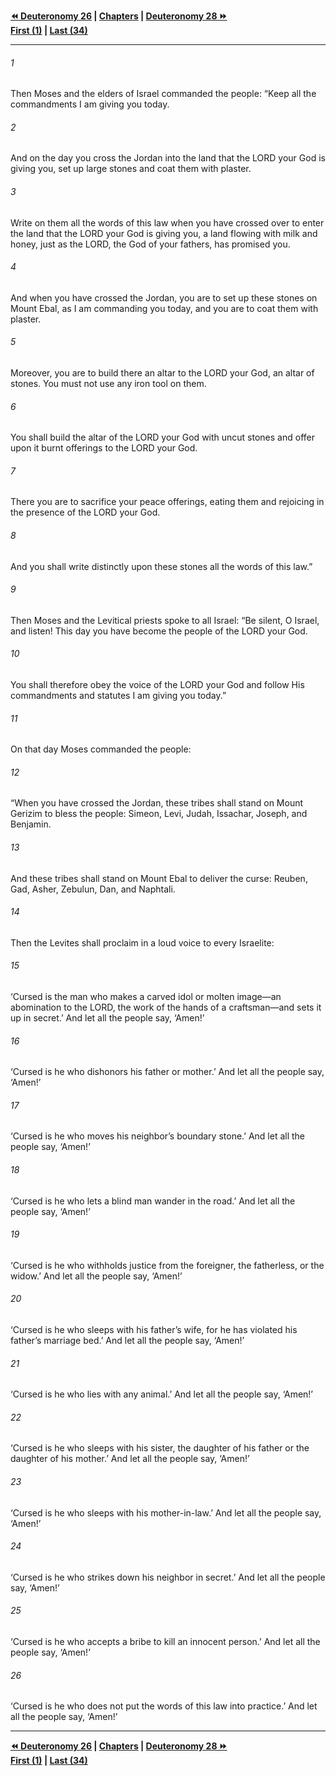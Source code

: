   
**[⏪ Deuteronomy 26](./Deuteronomy%2026.md) | [Chapters](./_index.md) | [Deuteronomy 28 ⏩](./Deuteronomy%2028.md)**  
**[First (1)](./Deuteronomy%201.md) | [Last (34)](./Deuteronomy%2034.md)**  
  
---  
  
###### 1  
Then Moses and the elders of Israel commanded the people: “Keep all the commandments I am giving you today.  
  
###### 2  
And on the day you cross the Jordan into the land that the LORD your God is giving you, set up large stones and coat them with plaster.  
  
###### 3  
Write on them all the words of this law when you have crossed over to enter the land that the LORD your God is giving you, a land flowing with milk and honey, just as the LORD, the God of your fathers, has promised you.  
  
###### 4  
And when you have crossed the Jordan, you are to set up these stones on Mount Ebal, as I am commanding you today, and you are to coat them with plaster.  
  
###### 5  
Moreover, you are to build there an altar to the LORD your God, an altar of stones. You must not use any iron tool on them.  
  
###### 6  
You shall build the altar of the LORD your God with uncut stones and offer upon it burnt offerings to the LORD your God.  
  
###### 7  
There you are to sacrifice your peace offerings, eating them and rejoicing in the presence of the LORD your God.  
  
###### 8  
And you shall write distinctly upon these stones all the words of this law.”  
  
###### 9  
Then Moses and the Levitical priests spoke to all Israel: “Be silent, O Israel, and listen! This day you have become the people of the LORD your God.  
  
###### 10  
You shall therefore obey the voice of the LORD your God and follow His commandments and statutes I am giving you today.”  
  
###### 11  
On that day Moses commanded the people:  
  
###### 12  
“When you have crossed the Jordan, these tribes shall stand on Mount Gerizim to bless the people: Simeon, Levi, Judah, Issachar, Joseph, and Benjamin.  
  
###### 13  
And these tribes shall stand on Mount Ebal to deliver the curse: Reuben, Gad, Asher, Zebulun, Dan, and Naphtali.  
  
###### 14  
Then the Levites shall proclaim in a loud voice to every Israelite:  
  
###### 15  
‘Cursed is the man who makes a carved idol or molten image—an abomination to the LORD, the work of the hands of a craftsman—and sets it up in secret.’ And let all the people say, ‘Amen!’  
  
###### 16  
‘Cursed is he who dishonors his father or mother.’ And let all the people say, ‘Amen!’  
  
###### 17  
‘Cursed is he who moves his neighbor’s boundary stone.’ And let all the people say, ‘Amen!’  
  
###### 18  
‘Cursed is he who lets a blind man wander in the road.’ And let all the people say, ‘Amen!’  
  
###### 19  
‘Cursed is he who withholds justice from the foreigner, the fatherless, or the widow.’ And let all the people say, ‘Amen!’  
  
###### 20  
‘Cursed is he who sleeps with his father’s wife, for he has violated his father’s marriage bed.’ And let all the people say, ‘Amen!’  
  
###### 21  
‘Cursed is he who lies with any animal.’ And let all the people say, ‘Amen!’  
  
###### 22  
‘Cursed is he who sleeps with his sister, the daughter of his father or the daughter of his mother.’ And let all the people say, ‘Amen!’  
  
###### 23  
‘Cursed is he who sleeps with his mother-in-law.’ And let all the people say, ‘Amen!’  
  
###### 24  
‘Cursed is he who strikes down his neighbor in secret.’ And let all the people say, ‘Amen!’  
  
###### 25  
‘Cursed is he who accepts a bribe to kill an innocent person.’ And let all the people say, ‘Amen!’  
  
###### 26  
‘Cursed is he who does not put the words of this law into practice.’ And let all the people say, ‘Amen!’  
  
  
---  
  
**[⏪ Deuteronomy 26](./Deuteronomy%2026.md) | [Chapters](./_index.md) | [Deuteronomy 28 ⏩](./Deuteronomy%2028.md)**  
**[First (1)](./Deuteronomy%201.md) | [Last (34)](./Deuteronomy%2034.md)**  
  
